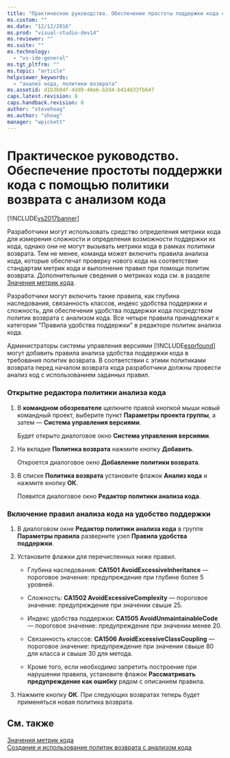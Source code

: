 ```yaml
---
title: "Практическое руководство. Обеспечение простоты поддержки кода с помощью политики возврата с анализом кода | Microsoft Docs"
ms.custom: ""
ms.date: "12/12/2016"
ms.prod: "visual-studio-dev14"
ms.reviewer: ""
ms.suite: ""
ms.technology: 
  - "vs-ide-general"
ms.tgt_pltfrm: ""
ms.topic: "article"
helpviewer_keywords: 
  - "анализ кода, политики возврата"
ms.assetid: d1b3b04f-4dd9-40e6-b2d4-b414d33fb647
caps.latest.revision: 8
caps.handback.revision: 8
author: "stevehoag"
ms.author: "shoag"
manager: "wpickett"
---
```

# Практическое руководство. Обеспечение простоты поддержки кода с помощью политики возврата с анализом кода
[!INCLUDE[vs2017banner](../code-quality/includes/vs2017banner.md)]

Разработчики могут использовать средство определения метрики кода для измерения сложности и определения возможности поддержки их кода, однако они не могут вызывать метрики кода в рамках политики возврата.  Тем не менее, команда может включить правила анализа кода, которые обеспечат проверку нового кода на соответствие стандартам метрик кода и выполнение правил при помощи политик возврата.  Дополнительные сведения о метриках кода см. в разделе [Значения метрик кода](../code-quality/code-metrics-values.md).  
  
 Разработчики могут включить такие правила, как глубина наследования, связанность классов, индекс удобства поддержки и сложность, для обеспечения удобства поддержки кода посредством политик возврата с анализом кода.  Все четыре правила принадлежат к категории "Правила удобства поддержки" в редакторе политик анализа кода.  
  
 Администраторы системы управления версиями [!INCLUDE[esprfound](../code-quality/includes/esprfound_md.md)] могут добавить правила анализа удобства поддержки кода в требования политик возврата.  В соответствии с этими политиками возврата перед началом возврата кода разработчики должны провести анализ код с использованием заданных правил.  
  
### Открытие редактора политики анализа кода  
  
1.  В **командном обозревателе** щелкните правой кнопкой мыши новый командный проект, выберите пункт **Параметры проекта группы**, а затем — **Система управления версиями**.  
  
     Будет открыто диалоговое окно **Система управления версиями**.  
  
2.  На вкладке **Политика возврата** нажмите кнопку **Добавить**.  
  
     Откроется диалоговое окно **Добавление политики возврата**.  
  
3.  В списке **Политика возврата** установите флажок **Анализ кода** и нажмите кнопку **ОК**.  
  
     Появится диалоговое окно **Редактор политики анализа кода**.  
  
### Включение правил анализа кода на удобство поддержки  
  
1.  В диалоговом окне **Редактор политики анализа кода** в группе **Параметры правила** разверните узел **Правила удобства поддержки**.  
  
2.  Установите флажки для перечисленных ниже правил.  
  
    -   Глубина наследования: **CA1501 AvoidExcessiveInheritance** — пороговое значение: предупреждение при глубине более 5 уровней.  
  
    -   Сложность: **CA1502 AvoidExcessiveComplexity** — пороговое значение: предупреждение при значении свыше 25.  
  
    -   Индекс удобства поддержки: **CA1505 AvoidUnmaintainableCode** — пороговое значение: предупреждение при значении менее 20.  
  
    -   Связанность классов: **CA1506 AvoidExcessiveClassCoupling** — пороговое значение: предупреждение при значении свыше 80 для класса и свыше 30 для метода.  
  
    -   Кроме того, если необходимо запретить построение при нарушении правила, установите флажок **Рассматривать предупреждение как ошибку** рядом с описанием правила.  
  
3.  Нажмите кнопку **ОК**.  При следующих возвратах теперь будет применяться новая политика возврата.  
  
## См. также  
 [Значения метрик кода](../code-quality/code-metrics-values.md)   
 [Создание и использование политик возврата с анализом кода](../code-quality/creating-and-using-code-analysis-check-in-policies.md)